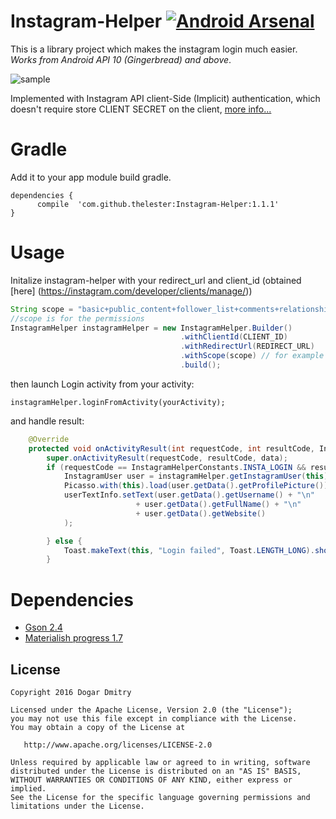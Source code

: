 # Instagram-Helper   [![Android Arsenal](https://img.shields.io/badge/Android%20Arsenal-Instagram--Helper-brightgreen.svg?style=flat-square)](http://android-arsenal.com/details/1/2753)

This is a library project which makes the instagram login much easier. *Works from Android API 10 (Gingerbread) and above*.

![sample](https://github.com/TheLester/Instagram-Helper/blob/master/presentation/login.gif)

Implemented with Instagram API client-Side (Implicit) authentication, which doesn't require store CLIENT SECRET on the client, [more info...](https://instagram.com/developer/authentication/) 
# Gradle

Add it to your app module build gradle.
```
dependencies {
      compile  'com.github.thelester:Instagram-Helper:1.1.1'
}
```
Usage
======
Initalize instagram-helper with your redirect_url and client_id (obtained [here] (https://instagram.com/developer/clients/manage/))
```java    
String scope = "basic+public_content+follower_list+comments+relationships+likes";
//scope is for the permissions
InstagramHelper instagramHelper = new InstagramHelper.Builder()
                                      .withClientId(CLIENT_ID)
                                      .withRedirectUrl(REDIRECT_URL)
                                      .withScope(scope) // for example likes+comments
                                      .build();
 ```
then launch Login activity from your activity:
```
instagramHelper.loginFromActivity(yourActivity);
```
and handle result:
```java
    @Override
    protected void onActivityResult(int requestCode, int resultCode, Intent data) {
        super.onActivityResult(requestCode, resultCode, data);
        if (requestCode == InstagramHelperConstants.INSTA_LOGIN && resultCode == RESULT_OK) {
            InstagramUser user = instagramHelper.getInstagramUser(this);
            Picasso.with(this).load(user.getData().getProfilePicture()).into(userPhoto);
            userTextInfo.setText(user.getData().getUsername() + "\n"
                            + user.getData().getFullName() + "\n"
                            + user.getData().getWebsite()
            );

        } else {
            Toast.makeText(this, "Login failed", Toast.LENGTH_LONG).show();
        }
````
# Dependencies
 * [Gson 2.4](https://github.com/google/gson)
 * [Materialish progress 1.7](https://github.com/pnikosis/materialish-progress)


License
-------
    Copyright 2016 Dogar Dmitry

    Licensed under the Apache License, Version 2.0 (the "License");
    you may not use this file except in compliance with the License.
    You may obtain a copy of the License at

       http://www.apache.org/licenses/LICENSE-2.0

    Unless required by applicable law or agreed to in writing, software
    distributed under the License is distributed on an "AS IS" BASIS,
    WITHOUT WARRANTIES OR CONDITIONS OF ANY KIND, either express or implied.
    See the License for the specific language governing permissions and
    limitations under the License.
